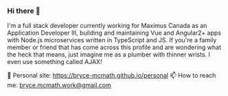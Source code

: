 ### Hi there 👋

I'm a full stack developer currently working for Maximus Canada as an Application Developer III, building and maintaining Vue and Angular2+ apps with Node.js microservices written in TypeScript and JS. If you're a family member or friend that has come across this profile and are wondering what the heck that means, just imagine me as a plumber with thinner wrists. I even use something called AJAX!

🤖 Personal site: https://bryce-mcmath.github.io/personal
📫 How to reach me: bryce.mcmath.work@gmail.com
